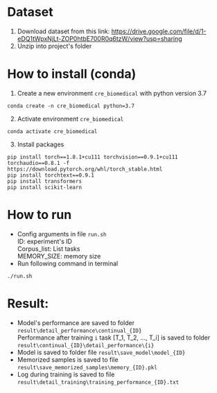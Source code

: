 # Dataset
1. Download dataset from this link: 
https://drive.google.com/file/d/1-eDQ1tWpxNjLt-ZOP0htbE700R0q6tzW/view?usp=sharing
2. Unzip into project's folder

# How to install (conda)
1. Create a new environment `cre_biomedical` with python version 3.7
```
conda create -n cre_biomedical python=3.7
```
2. Activate environment `cre_biomedical`
```
conda activate cre_biomedical
```
3. Install packages
```
pip install torch==1.8.1+cu111 torchvision==0.9.1+cu111 torchaudio==0.8.1 -f https://download.pytorch.org/whl/torch_stable.html
pip install torchtext==0.9.1
pip install transformers
pip install scikit-learn
```

# How to run
- Config arguments in file `run.sh` \
  ID: experiment's ID \
  Corpus_list: List tasks \
  MEMORY_SIZE: memory size
- Run following command in terminal
```
./run.sh
```

# Result: 
- Model's performance are saved to folder `result\detail_performance\continual_{ID}` \
  Performance after training `i` task [T_1, T_2, ..., T_i] is saved to folder `result\continual_{ID}\detail_performance\{i}`
- Model is saved to folder file `result\save_model\model_{ID}`
- Memorized samples is saved to file `result\save_memorized_samples\memory_{ID}.pkl`
- Log during training is saved to file `result\detail_training\training_performance_{ID}.txt`
